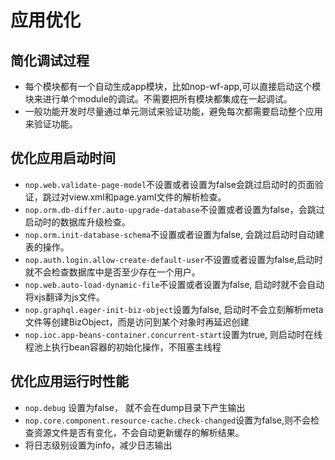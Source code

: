 # 应用优化

## 简化调试过程

* 每个模块都有一个自动生成app模块，比如nop-wf-app,可以直接启动这个模块来进行单个module的调试。不需要把所有模块都集成在一起调试。
* 一般功能开发时尽量通过单元测试来验证功能，避免每次都需要启动整个应用来验证功能。

## 优化应用启动时间

* `nop.web.validate-page-model`不设置或者设置为false会跳过启动时的页面验证，跳过对view.xml和page.yaml文件的解析检查。
* `nop.orm.db-differ.auto-upgrade-database`不设置或者设置为false，会跳过启动时的数据库升级检查。
* `nop.orm.init-database-schema`不设置或者设置为false, 会跳过启动时自动建表的操作。
* `nop.auth.login.allow-create-default-user`不设置或者设置为false,启动时就不会检查数据库中是否至少存在一个用户。
* `nop.web.auto-load-dynamic-file`不设置或者设置为false, 启动时就不会自动将xjs翻译为js文件。
* `nop.graphql.eager-init-biz-object`设置为false, 启动时不会立刻解析meta文件等创建BizObject，而是访问到某个对象时再延迟创建
* `nop.ioc.app-beans-container.concurrent-start`设置为true, 则启动时在线程池上执行bean容器的初始化操作，不阻塞主线程

## 优化应用运行时性能
* `nop.debug` 设置为false， 就不会在dump目录下产生输出
* `nop.core.component.resource-cache.check-changed`设置为false,则不会检查资源文件是否有变化，不会自动更新缓存的解析结果。
* 将日志级别设置为info，减少日志输出


